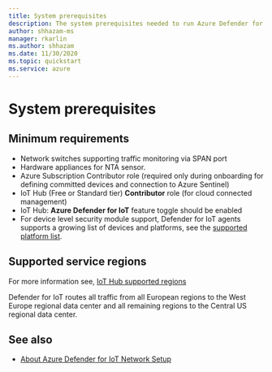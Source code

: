 ```yaml
---
title: System prerequisites
description: The system prerequisites needed to run Azure Defender for IoT
author: shhazam-ms
manager: rkarlin
ms.author: shhazam
ms.date: 11/30/2020
ms.topic: quickstart
ms.service: azure
---
```


# System prerequisites
## Minimum requirements

- Network switches supporting traffic monitoring via SPAN port
- Hardware appliances for NTA sensor.
- Azure Subscription Contributor role (required only during onboarding for defining committed devices and connection to Azure Sentinel)
- IoT Hub (Free or Standard tier) **Contributor** role (for cloud connected management)
- IoT Hub: **Azure Defender for IoT** feature toggle should be enabled
- For device level security module support, Defender for IoT agents supports a growing list of devices and platforms, see the [supported platform list](how-to-deploy-agent.md).

## Supported service regions

For more information see, [IoT Hub supported regions](https://azure.microsoft.com/global-infrastructure/services/?products=iot-hub) 

Defender for IoT routes all traffic from all European regions to the West Europe regional data center and all remaining regions to the Central US regional data center.

## See also

- [About Azure Defender for IoT Network Setup](how-to-set-up-your-network.md)
